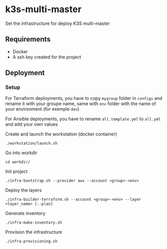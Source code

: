 # k3s-multi-master

Set the infrastructure for deploy K3S multi-master

## Requirements

* Docker
* A ssh key created for the project

## Deployment

### Setup

For Terraform deployments, you have to copy ``mygroup`` folder in ``configs`` and rename it with your groupe name, same with ``env`` folder with the name of your environment (for exemple ``dev``)

For Ansible deployments, you have to rename ``all.template.yml`` to ``all.yml`` and add your own values

Create and launch the workstation (docker container)
```
./workstation/launch.sh
```

Go into workdir
```
cd workdir/
```

Init project
```
./infra-bootstrap.sh --provider aws --account <group>-<env>
```

Deploy the layers
```
./infra-builder-terraform.sh --account <group>-<env> --layer <layer_name> [--plan]
```

Generate inventory
```
./infra-make-inventory.sh
```

Provision the infrastructure
```
./infra-provisioning.sh
```